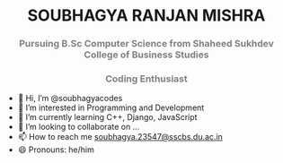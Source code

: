 <h1 style="text-align: center;">SOUBHAGYA RANJAN MISHRA</h1>
<h3 style="color: grey; text-align:center">Pursuing B.Sc Computer Science from Shaheed Sukhdev College of Business Studies</h3>
<h3 style="color:grey; text-align: center">Coding Enthusiast</h3>

- 👋 Hi, I’m @soubhagyacodes
- 👀 I’m interested in Programming and Development
- 🌱 I’m currently learning C++, Django, JavaScript
- 💞️ I’m looking to collaborate on ...
- 📫 How to reach me soubhagya.23547@sscbs.du.ac.in
- 😄 Pronouns: he/him

<!---
soubhagyacodes/soubhagyacodes is a ✨ special ✨ repository because its `README.md` (this file) appears on your GitHub profile.
You can click the Preview link to take a look at your changes.
--->
